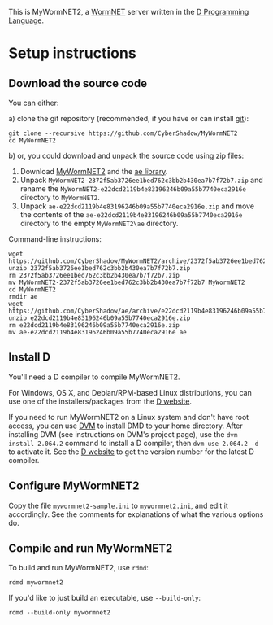 This is MyWormNET2, a [WormNET](http://worms2d.info/WormNET) server written in the [D Programming Language](http://dlang.org/).

# Setup instructions

## Download the source code

You can either:

a) clone the git repository (recommended, if you have or can install [git](http://git-scm.com/)):

    git clone --recursive https://github.com/CyberShadow/MyWormNET2
    cd MyWormNET2

b) or, you could download and unpack the source code using zip files:

   1. Download [MyWormNET2](https://github.com/CyberShadow/MyWormNET2/archive/2372f5ab3726ee1bed762c3bb2b430ea7b7f72b7.zip)
      and the [ae library](https://github.com/CyberShadow/ae/archive/e22dcd2119b4e83196246b09a55b7740eca2916e.zip).
   2. Unpack `MyWormNET2-2372f5ab3726ee1bed762c3bb2b430ea7b7f72b7.zip` and rename the
      `MyWormNET2-e22dcd2119b4e83196246b09a55b7740eca2916e` directory to `MyWormNET2`.
   3. Unpack `ae-e22dcd2119b4e83196246b09a55b7740eca2916e.zip` and move the contents of the
      `ae-e22dcd2119b4e83196246b09a55b7740eca2916e` directory to the empty `MyWormNET2\ae` directory.

Command-line instructions:

    wget https://github.com/CyberShadow/MyWormNET2/archive/2372f5ab3726ee1bed762c3bb2b430ea7b7f72b7.zip
    unzip 2372f5ab3726ee1bed762c3bb2b430ea7b7f72b7.zip
    rm 2372f5ab3726ee1bed762c3bb2b430ea7b7f72b7.zip
    mv MyWormNET2-2372f5ab3726ee1bed762c3bb2b430ea7b7f72b7 MyWormNET2
    cd MyWormNET2
    rmdir ae
    wget https://github.com/CyberShadow/ae/archive/e22dcd2119b4e83196246b09a55b7740eca2916e.zip
    unzip e22dcd2119b4e83196246b09a55b7740eca2916e.zip
    rm e22dcd2119b4e83196246b09a55b7740eca2916e.zip
    mv ae-e22dcd2119b4e83196246b09a55b7740eca2916e ae

## Install D

You'll need a D compiler to compile MyWormNET2.

For Windows, OS X, and Debian/RPM-based Linux distributions, you can use one of the installers/packages from the [D website](http://dlang.org/download.html).

If you need to run MyWormNET2 on a Linux system and don't have root access, you can use [DVM](https://bitbucket.org/doob/dvm) to install DMD to your home directory.
After installing DVM (see instructions on DVM's project page), use the `dvm install 2.064.2` command to install a D compiler, then `dvm use 2.064.2 -d` to activate it.
See the [D website](http://dlang.org/download.html) to get the version number for the latest D compiler.

## Configure MyWormNET2

Copy the file `mywormnet2-sample.ini` to `mywormnet2.ini`, and edit it accordingly.
See the comments for explanations of what the various options do.

## Compile and run MyWormNET2

To build and run MyWormNET2, use `rdmd`:

    rdmd mywormnet2

If you'd like to just build an executable, use `--build-only`:

    rdmd --build-only mywormnet2
